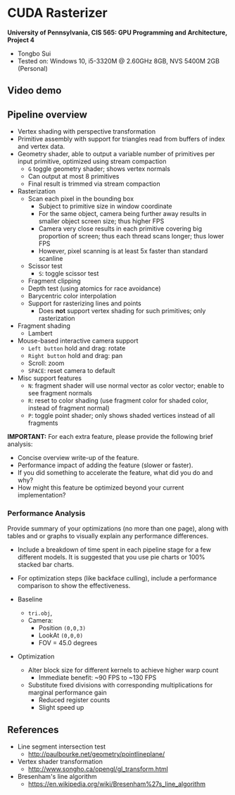 CUDA Rasterizer
===============

**University of Pennsylvania, CIS 565: GPU Programming and Architecture, Project 4**

* Tongbo Sui
* Tested on: Windows 10, i5-3320M @ 2.60GHz 8GB, NVS 5400M 2GB (Personal)

## Video demo

## Pipeline overview

* Vertex shading with perspective transformation
* Primitive assembly with support for triangles read from buffers of index and vertex data.
* Geometry shader, able to output a variable number of primitives per input primitive, optimized using stream compaction
  * `G` toggle geometry shader; shows vertex normals
  * Can output at most 8 primitives
  * Final result is trimmed via stream compaction
* Rasterization
  * Scan each pixel in the bounding box
    * Subject to primitive size in window coordinate
    * For the same object, camera being further away results in smaller object screen size; thus higher FPS
    * Camera very close results in each primitive covering big proportion of screen; thus each thread scans longer; thus lower FPS
    * However, pixel scanning is at least 5x faster than standard scanline
  * Scissor test
    * `S`: toggle scissor test
  * Fragment clipping
  * Depth test (using atomics for race avoidance)
  * Barycentric color interpolation
  * Support for rasterizing lines and points
      * Does **not** support vertex shading for such primitives; only rasterization
* Fragment shading
  * Lambert
* Mouse-based interactive camera support
  * `Left button` hold and drag: rotate
  * `Right button` hold and drag: pan
  * Scroll: zoom
  * `SPACE`: reset camera to default
* Misc support features
  * `N`: fragment shader will use normal vector as color vector; enable to see fragment normals
  * `R`: reset to color shading (use fragment color for shaded color, instead of fragment normal)
  * `P`: toggle point shader; only shows shaded vertices instead of all fragments

**IMPORTANT:**
For each extra feature, please provide the following brief analysis:

* Concise overview write-up of the feature.
* Performance impact of adding the feature (slower or faster).
* If you did something to accelerate the feature, what did you do and why?
* How might this feature be optimized beyond your current implementation?

### Performance Analysis

Provide summary of your optimizations (no more than one page), along with
tables and or graphs to visually explain any performance differences.

* Include a breakdown of time spent in each pipeline stage for a few different
  models. It is suggested that you use pie charts or 100% stacked bar charts.
* For optimization steps (like backface culling), include a performance
  comparison to show the effectiveness.

* Baseline
  * `tri.obj`, 
  * Camera:
    * Position `(0,0,3)`
    * LookAt `(0,0,0)`
    * FOV = 45.0 degrees

* Optimization
  * Alter block size for different kernels to achieve higher warp count
    * Immediate benefit: ~90 FPS to ~130 FPS
  * Substitute fixed divisions with corresponding multiplications for marginal performance gain
    * Reduced register counts
    * Slight speed up

## References

* Line segment intersection test
  * http://paulbourke.net/geometry/pointlineplane/
* Vertex shader transformation
  * http://www.songho.ca/opengl/gl_transform.html
* Bresenham's line algorithm
  * https://en.wikipedia.org/wiki/Bresenham%27s_line_algorithm